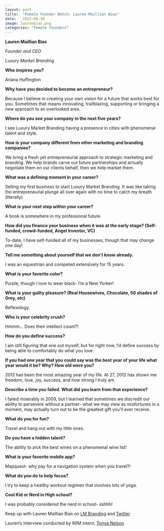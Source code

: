 ```yaml
---
layout: post
title:  "Female Founder Watch: Lauren Maillian Bias"
date:   2012-08-30
image: laurenbias.png
categories: "female founders"
---
```


__Lauren Maillian Bias__

_Founder and CEO_

_Luxury Market Branding_
 
__Who inspires you?__

Ariana Huffington
 
__Why have you decided to become an entrepreneur?__

Because I believe in creating your own vision for a future that works best for you. Sometimes that means innovating, trailblazing, supporting or bringing a new approach to an overlooked area.
 
__Where do you see your company in the next five years?__

I see Luxury Market Branding having a presence in cities with phenomenal talent and style.
 
__How is your company different from other marketing and branding companies?__

We bring a fresh yet entrepreneurial approach to strategic marketing and branding. We help brands carve out future partnerships and actually negotiate them on our clients behalf, then we help market them.

__What was a defining moment in your career?__

Selling my first business to start Luxury Market Branding. It was like taking the entrepreneurial plunge all over again with no time to catch my breath (literally)
 
__What is your next step within your career?__

A book is somewhere in my professional future.
 
__How did you finance your business when it was at the early stage? (Self-funded, crowd-funded, Angel Investor, VC)__

To-date, I have self-funded all of my businesses, though that may change one day!
 
__Tell me something about yourself that we don’t know already.__

I was an equestrian and competed extensively for 15 years.
 
__What is your favorite color?__

Purple, though I love to wear black- I’m a New Yorker!
 
__What is your guilty pleasure? (Real Housewives, Chocolate, 50 shades of Grey, etc)__

Reflexology.
 
__Who is your celebrity crush?__

Hmmm… Does their intellect count?!
 
__How do you define success?__

I am still figuring that one out myself, but for right now, I’d define success by being able to comfortably do what you love.
 
__If you had one year that you could say was the best year of your life what year would it be? Why? How old were you?__

2012 has been the most amazing year of my life. At 27, 2012 has shown me freedom, love, joy, success, and how strong I truly am.
 
__Describe a time you failed. What did you learn from that experience?__

I failed miserably in 2009, but I learned that sometimes we discredit our ability to persevere without a partner- what we may view as misfortunes in a moment, may actually turn out to be the greatest gift you’ll ever receive.
 
__What do you for fun?__

Travel and hang out with my little ones.
 
__Do you have a hidden talent?__

The ability to pick the best wines on a phenomenal wine list!
 
__What is your favorite mobile app?__

Mapquest- why pay for a navigation system when you travel?!
 
__What do you do to help focus?__

I try to keep a healthy workout regimen that involves lots of yoga.
 
__Cool Kid or Nerd in High school?__

I was probably considered the nerd in school- sshhh!
 
Keep up with Lauren Maillian Bias on [LM Branding][lmb] and [Twitter][twitter]
 
Lauren’s Interview conducted by WIM intern, [Tonya Nelson][tonya]



[lmb]: http://lmbranding.com/
[twitter]: https://twitter.com/LaurenMBias
[tonya]: https://twitter.com/TonyaCharisse
